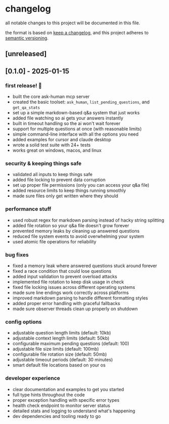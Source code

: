 # changelog

all notable changes to this project will be documented in this file.

the format is based on [keep a changelog](https://keepachangelog.com/en/1.0.0/),
and this project adheres to [semantic versioning](https://semver.org/spec/v2.0.0.html).

## [unreleased]

## [0.1.0] - 2025-01-15

### first release! 🎉
- built the core ask-human mcp server
- created the basic toolset: `ask_human`, `list_pending_questions`, and `get_qa_stats`
- set up a simple markdown-based q&a system that just works
- added file watching so ai gets your answers instantly
- built in timeout handling so the ai won't wait forever
- support for multiple questions at once (with reasonable limits)
- simple command-line interface with all the options you need
- added examples for cursor and claude desktop
- wrote a solid test suite with 24+ tests
- works great on windows, macos, and linux

### security & keeping things safe
- validated all inputs to keep things safe
- added file locking to prevent data corruption
- set up proper file permissions (only you can access your q&a file)
- added resource limits to keep things running smoothly
- made sure files only get written where they should

### performance stuff
- used robust regex for markdown parsing instead of hacky string splitting
- added file rotation so your q&a file doesn't grow forever
- prevented memory leaks by cleaning up answered questions
- reduced file system events to avoid overwhelming your system
- used atomic file operations for reliability

### bug fixes
- fixed a memory leak where answered questions stuck around forever
- fixed a race condition that could lose questions
- added input validation to prevent overload attacks
- implemented file rotation to keep disk usage in check
- fixed file locking issues across different operating systems
- made sure line endings work correctly across platforms
- improved markdown parsing to handle different formatting styles
- added proper error handling with graceful fallbacks
- made sure observer threads clean up properly on shutdown

### config options
- adjustable question length limits (default: 10kb)
- adjustable context length limits (default: 50kb)
- configurable maximum pending questions (default: 100)
- adjustable file size limits (default: 100mb)
- configurable file rotation size (default: 50mb)
- adjustable timeout periods (default: 30 minutes)
- smart default file locations based on your os

### developer experience
- clear documentation and examples to get you started
- full type hints throughout the code
- proper exception handling with specific error types
- health check endpoint to monitor server status
- detailed stats and logging to understand what's happening
- dev dependencies and tooling ready to go